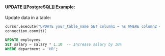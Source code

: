 #### UPDATE [[PostgreSQL]] Example:

Update data in a table:

```python
cursor.execute("UPDATE your_table_name SET column1 = %s WHERE column2 = %s;", (new_value, condition))
connection.commit()
```

```SQL
UPDATE employees
SET salary = salary * 1.10  -- Increase salary by 10%
WHERE department = 'HR';
```
